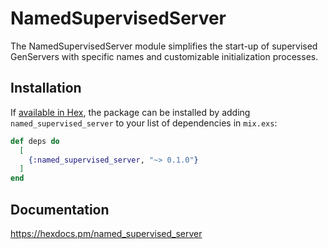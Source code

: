 # NamedSupervisedServer

The NamedSupervisedServer module simplifies the start-up of supervised GenServers with specific names and customizable initialization processes.

## Installation

If [available in Hex](https://hex.pm/docs/publish), the package can be installed
by adding `named_supervised_server` to your list of dependencies in `mix.exs`:

```elixir
def deps do
  [
    {:named_supervised_server, "~> 0.1.0"}
  ]
end
```

## Documentation

<https://hexdocs.pm/named_supervised_server>
